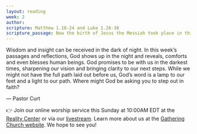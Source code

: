 ```yaml
---
layout: reading
week: 2
author:
scripture: Matthew 1.18-24 and Luke 1.26-38
scripture_passage: Now the birth of Jesus the Messiah took place in this way. When his mother Mary had been engaged to Joseph, but before they lived together, she was found to be with child from the Holy Spirit. Her husband Joseph, being a righteous man and unwilling to expose her to public disgrace, planned to dismiss her quietly. But just when he had resolved to do this, an angel of the Lord appeared to him in a dream and said, “Joseph, son of David, do not be afraid to take Mary as your wife, for the child conceived in her is from the Holy Spirit. She will bear a son, and you are to name him Jesus, for he will save his people from their sins.” All this took place to fulfill what had been spoken by the Lord through the prophet&#58; <br><br> “Look, the virgin shall conceive and bear a son,<br>and they shall name him Emmanuel,” <br><br> which means, “God is with us.” When Joseph awoke from sleep, he did as the angel of the Lord commanded him&#59; he took her as his wife. <hr> <p>In the sixth month the angel Gabriel was sent by God to a town in Galilee called Nazareth, to a virgin engaged to a man whose name was Joseph, of the house of David. The virgin’s name was Mary. And he came to her and said, “Greetings, favored one! The Lord is with you.” But she was much perplexed by his words and pondered what sort of greeting this might be. The angel said to her, “Do not be afraid, Mary, for you have found favor with God. And now, you will conceive in your womb and bear a son, and you will name him Jesus. He will be great, and will be called the Son of the Most High, and the Lord God will give to him the throne of his ancestor David. He will reign over the house of Jacob forever, and of his kingdom there will be no end.” Mary said to the angel, “How can this be, since I am a virgin?” The angel said to her, “The Holy Spirit will come upon you, and the power of the Most High will overshadow you&#59; therefore the child to be born will be holy&#59; he will be called Son of God. And now, your relative Elizabeth in her old age has also conceived a son&#59; and this is the sixth month for her who was said to be barren. For nothing will be impossible with God.” Then Mary said, “Here am I, the servant of the Lord&#59; let it be with me according to your word.” Then the angel departed from her.</p>
---
```


Wisdom and insight can be received in the dark of night. In this week’s passages and reflections, God shows up in the night and reveals, comforts and even blesses human beings. God promises to be with us in the darkest times, sharpening our vision and bringing clarity to our next steps. While we might not have the full path laid out before us, God’s word is a lamp to our feet and a light to our path. Where might God be asking you to step out in faith?

<p class="author">— Pastor Curt</p>

<div class="invitation">
	<p>👉 Join our online worship service this Sunday at 10:00AM EDT at the <a href="https://goo.gl/maps/t5Zpsfx574CqwLgN8">Reality Center</a> or via our <a href="{{ site.zoom_link }}">livestream</a>. Learn more about us at the <a href="{{ site.gathering_url }}">Gathering Church website</a>. We hope to see you!</p>
</div>

